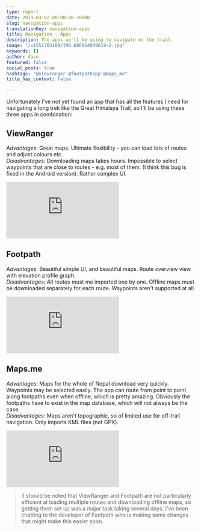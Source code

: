 ```yaml
---
type: report
date: 2019-03-02 00:00:00 +0000
slug: navigation-apps
translationKey: navigation-apps
title: Navigation - Apps
description: The apps we'll be using to navigate on the trail.
image: "/v1551703109/IMG_68F914049619-2.jpg"
keywords: []
author: dave
featured: false
social_posts: true
hashtags: "@viewranger @footpathapp @maps_me"
title_has_context: false

---
```

Unfortunately I've not yet found an app that has all the features I need for navigating a long trek like the Great Himalaya Trail, so I'll be using these three apps in combination:

## ViewRanger

_Advantages_: Great maps. Ultimate flexibility - you can load lots of routes and adjust colours etc.  
_Disadvantages_: Downloading maps takes hours. Impossible to select waypoints that are close to routes - e.g. most of them. (I think this bug is fixed in the Android version). Rather complex UI.

<iframe class="youtube" src="https://www.youtube.com/embed/Q4ZN62I38Yc" frameborder="0" allow="accelerometer; autoplay; encrypted-media; gyroscope; picture-in-picture" allowfullscreen></iframe>

## Footpath

_Advantages_: Beautiful simple UI, and beautiful maps. Route overview view with elevation profile graph.  
_Disadvantages_: All routes must me imported one by one. Offline maps must be downloaded separately for each route. Waypoints aren't supported at all.

<iframe class="youtube" src="https://www.youtube.com/embed/UzJZLKhTc58" frameborder="0" allow="accelerometer; autoplay; encrypted-media; gyroscope; picture-in-picture" allowfullscreen></iframe>

## Maps.me

_Advantages_: Maps for the whole of Nepal download very quickly. Waypoints may be selected easily. The app can route from point to point along footpaths even when offline, which is pretty amazing. Obviously the footpaths have to exist in the map database, which will not always be the case.  
_Disadvantages_: Maps aren't topographic, so of limited use for off-trail navigation. Only imports KML files (not GPX).

<iframe class="youtube" src="https://www.youtube.com/embed/Y6rY1eoqASA" frameborder="0" allow="accelerometer; autoplay; encrypted-media; gyroscope; picture-in-picture" allowfullscreen></iframe>

> It should be noted that ViewRanger and Footpath are not particularly efficient at loading multiple routes and downloading offline maps, so getting them set up was a major task taking several days. I've been chatting to the developer of Footpath who is making some changes that might make this easier soon.